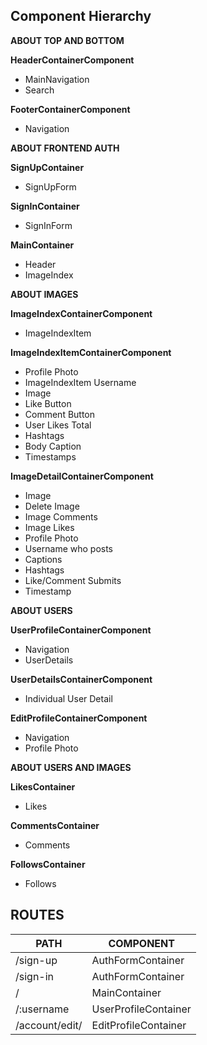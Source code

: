 ## Component Hierarchy

**ABOUT TOP AND BOTTOM**

**HeaderContainerComponent**
- MainNavigation
- Search

**FooterContainerComponent**
- Navigation

**ABOUT FRONTEND AUTH**

**SignUpContainer**
 - SignUpForm

**SignInContainer**
 - SignInForm

 **MainContainer**
 - Header
 - ImageIndex

**ABOUT IMAGES**

**ImageIndexContainerComponent**
 - ImageIndexItem

**ImageIndexItemContainerComponent**
  - Profile Photo
  - ImageIndexItem Username
  - Image
  - Like Button
  - Comment Button
  - User Likes Total
  - Hashtags
  - Body Caption
  - Timestamps

  **ImageDetailContainerComponent**
  - Image
  - Delete Image
  - Image Comments
  - Image Likes
  - Profile Photo
  - Username who posts
  - Captions
  - Hashtags
  - Like/Comment Submits
  - Timestamp

**ABOUT USERS**

**UserProfileContainerComponent**
 - Navigation
 - UserDetails

**UserDetailsContainerComponent**
  - Individual User Detail

**EditProfileContainerComponent**
  - Navigation
  - Profile Photo

**ABOUT USERS AND IMAGES**

**LikesContainer**
  - Likes

**CommentsContainer**
  - Comments

**FollowsContainer**
  - Follows

## ROUTES


PATH | COMPONENT
------------|-----------|
/sign-up	|AuthFormContainer|
/sign-in	|AuthFormContainer|
/	| MainContainer|
/:username	|UserProfileContainer|
/account/edit/	|EditProfileContainer|
